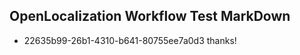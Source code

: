 ## OpenLocalization Workflow Test MarkDown
* 22635b99-26b1-4310-b641-80755ee7a0d3 thanks!

<!--HONumber=Jul16_HO4-->


